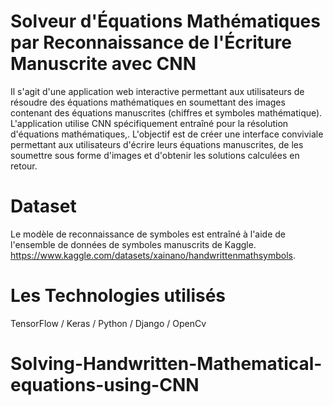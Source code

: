 
# Solveur d'Équations Mathématiques par Reconnaissance de l'Écriture Manuscrite avec CNN
Il s'agit d'une application web interactive permettant aux utilisateurs de résoudre des équations mathématiques en soumettant des images contenant des équations manuscrites (chiffres et symboles mathématique). L'application utilise CNN spécifiquement entraîné pour la résolution d'équations mathématiques,. L'objectif est de créer une interface conviviale permettant aux utilisateurs d'écrire leurs équations manuscrites, de les soumettre sous forme d'images et d'obtenir les solutions calculées en retour.

# Dataset
Le modèle de reconnaissance de symboles est entraîné à l'aide de l'ensemble de données de symboles manuscrits de Kaggle.
https://www.kaggle.com/datasets/xainano/handwrittenmathsymbols.

# Les Technologies utilisés
   TensorFlow / Keras / Python / Django / OpenCv


# Solving-Handwritten-Mathematical-equations-using-CNN

